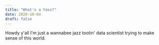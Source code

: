 ```yaml
---
title: "What's a Yass?"
date: 2020-10-04
draft: false
---
```



Howdy y'all I'm just a wannabee jazz tootin' data scientist trying to make sense of this world.